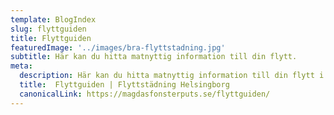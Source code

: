 ```yaml
---
template: BlogIndex
slug: flyttguiden
title: Flyttguiden
featuredImage: '../images/bra-flyttstadning.jpg'
subtitle: Här kan du hitta matnyttig information till din flytt.
meta:
  description: Här kan du hitta matnyttig information till din flytt i form av olika guider och tips. Kontakta oss vid frågor!
  title:  Flyttguiden | Flyttstädning Helsingborg
  canonicalLink: https://magdasfonsterputs.se/flyttguiden/
---
```

